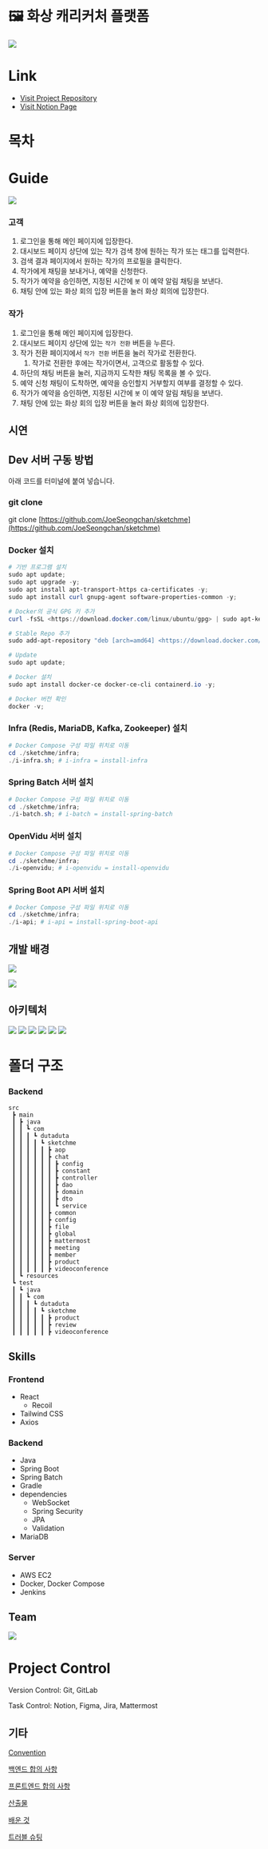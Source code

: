 # 🖼️ 화상 캐리커처 플랫폼 <Sketchme>

![](img/logo.png)

# Link

- [Visit Project Repository](https://lab.ssafy.com/s09-webmobile1-sub2/S09P12A406)
- [Visit Notion Page](https://www.notion.so/0f2e0b26976d46ad97065bbc6050cd99?pvs=21)

# 목차

# Guide

![](img/user-flow.jpg)

### 고객

1. 로그인을 통해 메인 페이지에 입장한다.
2. 대시보드 페이지 상단에 있는 작가 검색 창에 원하는 작가 또는 태그를 입력한다.
3. 검색 결과 페이지에서 원하는 작가의 프로필을 클릭한다.
4. 작가에게 채팅을 보내거나, 예약을 신청한다.
5. 작가가 예약을 승인하면, 지정된 시간에 `봇` 이 예약 알림 채팅을 보낸다.
6. 채팅 안에 있는 화상 회의 입장 버튼을 눌러 화상 회의에 입장한다.

### 작가

1. 로그인을 통해 메인 페이지에 입장한다.
2. 대시보드 페이지 상단에 있는 `작가 전환` 버튼을 누른다.
3. 작가 전환 페이지에서 `작가 전환` 버튼을 눌러 작가로 전환한다.
    1. 작가로 전환한 후에는 작가이면서, 고객으로 활동할 수 있다.
4. 하단의 채팅 버튼을 눌러, 지금까지 도착한 채팅 목록을 볼 수 있다.
5. 예약 신청 채팅이 도착하면, 예약을 승인할지 거부할지 여부를 결정할 수 있다.
6. 작가가 예약을 승인하면, 지정된 시간에 `봇` 이 예약 알림 채팅을 보낸다.
7. 채팅 안에 있는 화상 회의 입장 버튼을 눌러 화상 회의에 입장한다.

## 시연
<!-- ![](img/이용1.gif) -->
<!-- ![](img/이용2.gif) -->

## Dev 서버 구동 방법

아래 코드를 터미널에 붙여 넣습니다.

### git clone

git clone [https://github.com/JoeSeongchan/sketchme](https://github.com/JoeSeongchan/sketchme)

### Docker 설치

```powershell
# 기반 프로그램 설치 
sudo apt update;
sudo apt upgrade -y;
sudo apt install apt-transport-https ca-certificates -y;
sudo apt install curl gnupg-agent software-properties-common -y;

# Docker의 공식 GPG 키 추가
curl -fsSL <https://download.docker.com/linux/ubuntu/gpg> | sudo apt-key add;

# Stable Repo 추가
sudo add-apt-repository "deb [arch=amd64] <https://download.docker.com/linux/ubuntu> bionic stable";

# Update
sudo apt update;

# Docker 설치
sudo apt install docker-ce docker-ce-cli containerd.io -y;

# Docker 버전 확인 
docker -v;
```

### Infra (Redis, MariaDB, Kafka, Zookeeper) 설치

```powershell
# Docker Compose 구성 파일 위치로 이동
cd ./sketchme/infra;
./i-infra.sh; # i-infra = install-infra
```

### Spring Batch 서버 설치

```powershell
# Docker Compose 구성 파일 위치로 이동
cd ./sketchme/infra;
./i-batch.sh; # i-batch = install-spring-batch
```

### OpenVidu 서버 설치

```powershell
# Docker Compose 구성 파일 위치로 이동
cd ./sketchme/infra;
./i-openvidu; # i-openvidu = install-openvidu
```

### Spring Boot API 서버 설치

```powershell
# Docker Compose 구성 파일 위치로 이동
cd ./sketchme/infra;
./i-api; # i-api = install-spring-boot-api
```

## 개발 배경

![](img/12.jpg)

![](img/5.jpg)

## 아키텍처

![](img/24.jpg)
![](img/25.jpg)
![](img/26.jpg)
![](img/27.jpg)
![](img/28.jpg)
![](img/29.jpg)

# 폴더 구조

### Backend

```
src
 ┣ main
 ┃ ┣ java
 ┃ ┃ ┗ com
 ┃ ┃ ┃ ┗ dutaduta
 ┃ ┃ ┃ ┃ ┗ sketchme
 ┃ ┃ ┃ ┃ ┃ ┣ aop
 ┃ ┃ ┃ ┃ ┃ ┣ chat
 ┃ ┃ ┃ ┃ ┃ ┃ ┣ config
 ┃ ┃ ┃ ┃ ┃ ┃ ┣ constant
 ┃ ┃ ┃ ┃ ┃ ┃ ┣ controller
 ┃ ┃ ┃ ┃ ┃ ┃ ┣ dao
 ┃ ┃ ┃ ┃ ┃ ┃ ┣ domain
 ┃ ┃ ┃ ┃ ┃ ┃ ┣ dto
 ┃ ┃ ┃ ┃ ┃ ┃ ┗ service
 ┃ ┃ ┃ ┃ ┃ ┣ common
 ┃ ┃ ┃ ┃ ┃ ┣ config
 ┃ ┃ ┃ ┃ ┃ ┣ file
 ┃ ┃ ┃ ┃ ┃ ┣ global
 ┃ ┃ ┃ ┃ ┃ ┣ mattermost
 ┃ ┃ ┃ ┃ ┃ ┣ meeting
 ┃ ┃ ┃ ┃ ┃ ┣ member
 ┃ ┃ ┃ ┃ ┃ ┣ product
 ┃ ┃ ┃ ┃ ┃ ┣ videoconference
 ┃ ┗ resources
 ┗ test
 ┃ ┗ java
 ┃ ┃ ┗ com
 ┃ ┃ ┃ ┗ dutaduta
 ┃ ┃ ┃ ┃ ┗ sketchme
 ┃ ┃ ┃ ┃ ┃ ┣ product
 ┃ ┃ ┃ ┃ ┃ ┣ review
 ┃ ┃ ┃ ┃ ┃ ┣ videoconference
```

## Skills

### Frontend

- React
    - Recoil
- Tailwind CSS
- Axios

### Backend

- Java
- Spring Boot
- Spring Batch
- Gradle
- dependencies
    - WebSocket
    - Spring Security
    - JPA
    - Validation
- MariaDB

### Server

- AWS EC2
- Docker, Docker Compose
- Jenkins

## Team

![](img/31.jpg)

# Project Control

Version Control: Git, GitLab

Task Control: Notion, Figma, Jira, Mattermost

## 기타

[Convention](https://www.notion.so/Convention-5f47ce6130d24f02a0d3fe1fef1216db?pvs=21)

[백엔드 합의 사항](https://www.notion.so/02dc13cb26164e278210d0b704c925b8?pvs=21)

[프론트엔드 합의 사항](https://www.notion.so/f14e057737954697a389703a40485854?pvs=21)

[산출물](https://www.notion.so/262d0891430441a0ac1bdd6dac023a52?pvs=21)

[배운 것](https://www.notion.so/bef45e61c074477bb5aad59d168bab3a?pvs=21)

[트러블 슈팅](https://www.notion.so/1acc1c22f7474a94986fae0767e742d8?pvs=21)